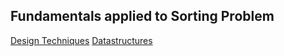 ## Fundamentals applied to Sorting Problem
[Design  Techniques](docs/DesignTechniques.md)
[Datastructures](docs/Datastructures.md)
